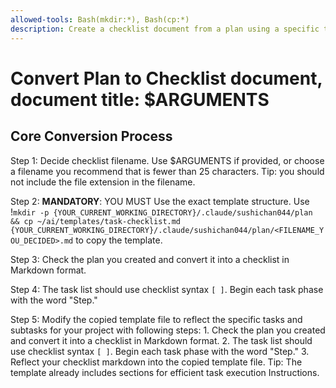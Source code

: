 ```yaml
---
allowed-tools: Bash(mkdir:*), Bash(cp:*)
description: Create a checklist document from a plan using a specific template.
---
```


# Convert Plan to Checklist document, document title: $ARGUMENTS

## Core Conversion Process

Step 1: Decide checklist filename. Use $ARGUMENTS if provided, or choose a filename you recommend that is fewer than 25 characters.
      Tip: you should not include the file extension in the filename.

Step 2: **MANDATORY**: YOU MUST Use the exact template structure. Use !`mkdir -p {YOUR_CURRENT_WORKING_DIRECTORY}/.claude/sushichan044/plan && cp ~/ai/templates/task-checklist.md {YOUR_CURRENT_WORKING_DIRECTORY}/.claude/sushichan044/plan/<FILENAME_YOU_DECIDED>.md` to copy the template.

Step 3: Check the plan you created and convert it into a checklist in Markdown format.

Step 4: The task list should use checklist syntax `[ ]`. Begin each task phase with the word "Step."

Step 5: Modify the copied template file to reflect the specific tasks and subtasks for your project with following steps:
    1. Check the plan you created and convert it into a checklist in Markdown format.
    2. The task list should use checklist syntax `[ ]`. Begin each task phase with the word "Step."
    3. Reflect your checklist markdown into the copied template file.
    Tip: The template already includes sections for efficient task execution Instructions.
